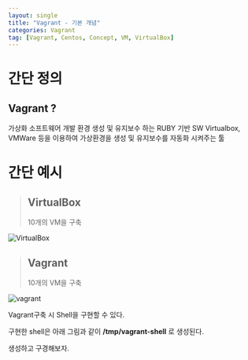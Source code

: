 ```yaml
---
layout: single
title: "Vagrant - 기본 개념"
categories: Vagrant
tag: [Vagrant, Centos, Concept, VM, VirtualBox]
---
```


# 간단 정의

## Vagrant ?

가상화 소프트웨어 개발 환경 생성 및 유지보수 하는 RUBY 기반 SW
Virtualbox, VMWare 등을 이용하여 가상환경을 생성 및 유지보수를 자동화 시켜주는 툴

# 간단 예시

> ## VirtualBox
>
> 10개의 VM을 구축

![VirtualBox](https://user-images.githubusercontent.com/53324492/173600222-164f53ff-cf46-48d5-b1bf-9f8f8a794183.png)

> ## Vagrant
>
> 10개의 VM을 구축

![vagrant](https://user-images.githubusercontent.com/53324492/173600560-de544b97-f143-4a7a-96c4-0249dcc849ed.png)

Vagrant구축 시 Shell을 구현할 수 있다.

구현한 shell은 아래 그림과 같이 **/tmp/vagrant-shell** 로 생성된다.

생성하고 구경해보자.
